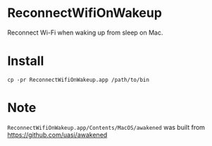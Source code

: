# ReconnectWifiOnWakeup

Reconnect Wi-Fi when waking up from sleep on Mac.

# Install

```
cp -pr ReconnectWifiOnWakeup.app /path/to/bin
```

# Note

`ReconnectWifiOnWakeup.app/Contents/MacOS/awakened` was built from https://github.com/uasi/awakened
